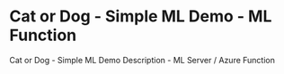 # Cat or Dog - Simple ML Demo - ML Function
Cat or Dog - Simple ML Demo Description - ML Server / Azure Function

